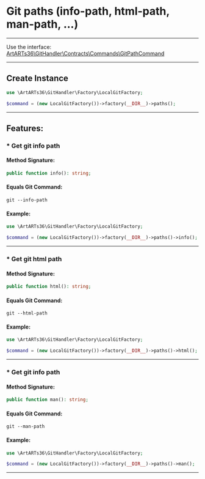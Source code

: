 # Git paths (info-path, html-path, man-path, ...)

---

Use the interface: [ArtARTs36\GitHandler\Contracts\Commands\GitPathCommand](/Users/artem/PhpstormProjects/artarts36/libraries/git/src/Contracts/Commands/GitPathCommand.php)

---

## Create Instance

```php
use \ArtARTs36\GitHandler\Factory\LocalGitFactory;

$command = (new LocalGitFactory())->factory(__DIR__)->paths();
```

---

## Features:

### * Get git info path

#### Method Signature:



```php
public function info(): string;
```

#### Equals Git Command:

`git --info-path`

#### Example:

```php
use \ArtARTs36\GitHandler\Factory\LocalGitFactory;

$command = (new LocalGitFactory())->factory(__DIR__)->paths()->info();
```

---
### * Get git html path

#### Method Signature:



```php
public function html(): string;
```

#### Equals Git Command:

`git --html-path`

#### Example:

```php
use \ArtARTs36\GitHandler\Factory\LocalGitFactory;

$command = (new LocalGitFactory())->factory(__DIR__)->paths()->html();
```

---
### * Get git info path

#### Method Signature:



```php
public function man(): string;
```

#### Equals Git Command:

`git --man-path`

#### Example:

```php
use \ArtARTs36\GitHandler\Factory\LocalGitFactory;

$command = (new LocalGitFactory())->factory(__DIR__)->paths()->man();
```

---
